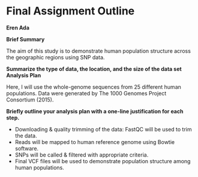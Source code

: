 # Final Assignment Outline

**Eren Ada**


**Brief Summary**

The aim of this study is to demonstrate human population structure across the geographic regions using SNP data.


**Summarize the type of data, the location, and the size of the data set
Analysis Plan**

Here, I will use the whole-genome sequences from 25 different human populations. Data were generated by The 1000 Genomes Project Consortium (2015).

**Briefly outline your analysis plan with a one-line justification for each step.**

- Downloading & quality trimming of the data: FastQC will be used to trim the data.
- Reads will be mapped to human reference genome using Bowtie software.   
- SNPs will be called & filtered with appropriate criteria.
- Final VCF files will be used to demonstrate population structure among human populations.



